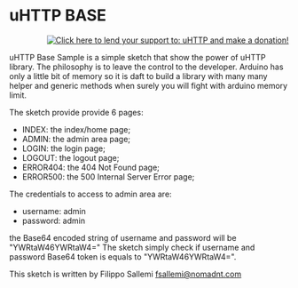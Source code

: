 uHTTP BASE
=====
<p align="right"><a href='https://pledgie.com/campaigns/28538'>
    <img alt='Click here to lend your support to: uHTTP and make a donation!' src='https://pledgie.com/campaigns/28538.png?skin_name=chrome' border='0' >
</a></p>

uHTTP Base Sample is a simple sketch that show the power of uHTTP library. The philosophy is to leave the control
to the developer. Arduino has only a little bit of memory so it is daft to build a library with many many helper and generic methods when surely you will fight with arduino memory limit.

The sketch provide provide 6 pages:

* INDEX: the index/home page;
* ADMIN: the admin area page;
* LOGIN: the login page;
* LOGOUT: the logout page;
* ERROR404: the 404 Not Found page;
* ERROR500: the 500 Internal Server Error page;

The credentials to access to admin area are:

* username: admin
* password: admin

the Base64 encoded string of username and password will be "YWRtaW46YWRtaW4="
The sketch simply check if username and password Base64 token is equals to "YWRtaW46YWRtaW4=".

This sketch is written by Filippo Sallemi <fsallemi@nomadnt.com>
